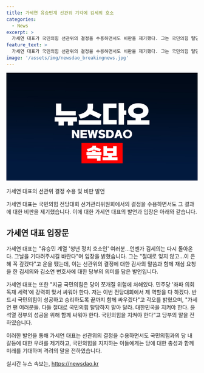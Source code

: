 ```yaml
---
title: 가세연 유승민계 선관위 기각에 김세의 호소
categories:
  - News
excerpt: >
  가세연 대표가 국민의힘 선관위의 결정을 수용하면서도 비판을 제기했다. 그는 국민의힘 탈당을 막아야 하며, 민주당에 대항해야 한다고 강조했다. 또한, 선관위의 결정에 대해 공정성을 의심했고, 국민의힘의 성공을 위해 싸울 것을 약속했다. 끝으로, 김 대표는 선관위의 결정에 대한 재고를 당부했으며, 국민의힘의 미래를 NEXT 보수의 진보로 정의했다.
feature_text: >
  가세연 대표가 국민의힘 선관위의 결정을 수용하면서도 비판을 제기했다. 그는 국민의힘 탈당을 막아야 하며, 민주당에 대항해야 한다고 강조했다. 또한, 선관위의 결정에 대해 공정성을 의심했고, 국민의힘의 성공을 위해 싸울 것을 약속했다. 끝으로, 김 대표는 선관위의 결정에 대한 재고를 당부했으며, 국민의힘의 미래를 NEXT 보수의 진보로 정의했다.
image: '/assets/img/newsdao_breakingnews.jpg'
---
```


<p><img src="/assets/img/newsdao_breakingnews.jpg" alt="flaretime 속보" /></p>

<p>가세연 대표의 선관위 결정 수용 및 비판 발언</p>

<p>가세연 대표는 국민의힘 전당대회 선거관리위원회에서의 결정을 수용하면서도 그 결과에 대한 비판을 제기했습니다. 이에 대한 가세연 대표의 발언과 입장은 아래와 같습니다. </p>

<h2 data-ke-size="size26">가세연 대표 입장문</h2>

<p>가세연 대표는 "유승민 계열 '청년 정치 호소인' 여러분…언젠가 김세의는 다시 돌아온다. 그날을 기다려주시길 바란다"며 입장을 밝혔습니다. 그는 "절대로 잊지 않고…이 은혜 꼭 갚겠다"고 운을 뗐는데, 이는 선관위의 결정에 대한 감사의 말씀과 함께 재심 요청을 한 김세의와 김소연 변호사에 대한 당부의 의미를 담은 발언입니다.</p>

<p>가세연 대표는 또한 "지금 국민의힘은 당이 쪼개질 위험에 처해있다. 민주당 '좌파 의회 독재 세력'에 강력히 맞서 싸워야 한다. 저는 이번 전당대회에서 제 역할을 다 하겠다. 반드시 국민의힘이 성공하고 승리하도록 끝까지 함께 싸우겠다"고 각오를 밝혔으며, "가세연 팬 여러분들. 다들 절대로 국민의힘 탈당하지 말아 달라. 대한민국을 지켜야 한다. 윤석열 정부의 성공을 위해 함께 싸워야 한다. 국민의힘을 지켜야 한다"고 당부의 말을 전하였습니다. </p>

<p>이러한 발언을 통해 가세연 대표는 선관위의 결정을 수용하면서도 국민의힘과의 당 내 갈등에 대한 우려를 제기하고, 국민의힘을 지지하는 이들에게는 당에 대한 충성과 함께 미래를 기대하며 격려의 말을 전하였습니다.</p>
실시간 뉴스 속보는, <a href="https://newsdao.kr" rel="dofollow">https://newsdao.kr</a>


